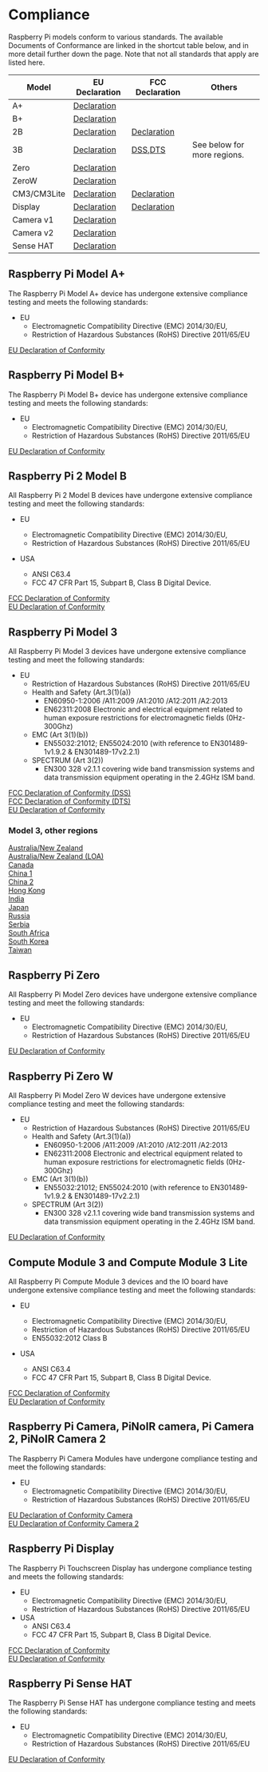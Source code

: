 # Compliance

Raspberry Pi models conform to various standards. The available Documents of Conformance are linked in the shortcut table below, and in more detail further down the page. Note that not all standards that apply are listed here. 

| Model | EU Declaration | FCC Declaration | Others |
| ----- |--------------- | --------------- |--------|
| A+    | [Declaration](https://www.raspberrypi.org/files/compliance/RaspberryPiAPlusDOC_CE.pdf) |||
| B+    | [Declaration](https://www.raspberrypi.org/files/compliance/RaspberryPiBplus_DOC_CE.pdf)|||
| 2B    | [Declaration](https://www.raspberrypi.org/files/compliance/Raspberry_Pi_2B_V1-2_DOC_CE.pdf) | [Declaration](https://www.raspberrypi.org/files/compliance/Raspberry_Pi_2B_V1-2_DOC_FCC.pdf)||
| 3B    | [Declaration](https://www.raspberrypi.org/files/compliance/RaspberryPi3B-DOC-CE_RED.pdf)| [DSS](https://www.raspberrypi.org/files/compliance/Pi3_FCC_DSS.pdf),[DTS](https://www.raspberrypi.org/files/compliance/Pi3_FCC_DTS.pdf)| See below for more regions.|
| Zero     |[Declaration](https://www.raspberrypi.org/files/compliance/RaspberryPiZeroDOC_CE.pdf)|||
| ZeroW    |[Declaration](https://www.raspberrypi.org/files/compliance/Raspberry_Zero_W_DOC_CE_RED.pdf)||| 
| CM3/CM3Lite | [Declaration](https://www.raspberrypi.org/files/compliance/RaspberryPiCM3_DOC_EU.pdf) |  [Declaration](https://www.raspberrypi.org/files/compliance/RaspberryPiCM3_DOC_FCC.pdf)||
| Display    | [Declaration](https://www.raspberrypi.org/files/compliance/RaspberryPiDisplay_DOC_CE.pdf)| [Declaration](https://www.raspberrypi.org/files/compliance/RaspberryPiDisplay_DOC_FCC.pdf) ||
| Camera v1 | [Declaration](https://www.raspberrypi.org/files/compliance/RaspberryPiCameraDOC_CE.pdf) |||
| Camera v2 | [Declaration](https://www.raspberrypi.org/files/compliance/RaspberryPiCamera2DOC_CE.pdf) |||
| Sense HAT | [Declaration](https://www.raspberrypi.org/files/compliance/RaspberryPiCamera2DOC_CE.pdf) |||


## Raspberry Pi Model A+

The Raspberry Pi Model A+ device has undergone extensive compliance testing and meets the following standards:

- EU
  - Electromagnetic Compatibility Directive (EMC) 2014/30/EU,
  - Restriction of Hazardous Substances (RoHS) Directive 2011/65/EU

 [EU Declaration of Conformity](https://www.raspberrypi.org/files/compliance/RaspberryPiAPlusDOC_CE.pdf)

## Raspberry Pi Model B+

The Raspberry Pi Model B+ device has undergone extensive compliance testing and meets the following standards:

- EU
  - Electromagnetic Compatibility Directive (EMC) 2014/30/EU,
  - Restriction of Hazardous Substances (RoHS) Directive 2011/65/EU

 [EU Declaration of Conformity](https://www.raspberrypi.org/files/compliance/RaspberryPiBplus_DOC_CE.pdf)

## Raspberry Pi 2 Model B

All Raspberry Pi 2 Model B devices have undergone extensive compliance testing and meet the following standards:

- EU
  - Electromagnetic Compatibility Directive (EMC) 2014/30/EU,
  - Restriction of Hazardous Substances (RoHS) Directive 2011/65/EU

- USA
  - ANSI C63.4 
  - FCC 47 CFR Part 15, Subpart B, Class B Digital Device.

 [FCC Declaration of Conformity](https://www.raspberrypi.org/files/compliance/Raspberry_Pi_2B_V1-2_DOC_FCC.pdf)   
 [EU Declaration of Conformity](https://www.raspberrypi.org/files/compliance/Raspberry_Pi_2B_V1-2_DOC_CE.pdf)

## Raspberry Pi Model 3

All Raspberry Pi Model 3 devices have undergone extensive compliance testing and meet the following standards:

- EU
  - Restriction of Hazardous Substances (RoHS) Directive 2011/65/EU
  - Health and Safety (Art.3(1)(a))
    - EN60950-1:2006 /A11:2009 /A1:2010 /A12:2011 /A2:2013
    - EN62311:2008 Electronic and electrical equipment related to human exposure restrictions for electromagnetic fields (0Hz-300Ghz)
  - EMC (Art 3(1)(b))
    - EN55032:21012; EN55024:2010 (with reference to EN301489-1v1.9.2  & EN301489-17v2.2.1)
  - SPECTRUM (Art 3(2))
    - EN300 328 v2.1.1 covering wide band transmission systems and data transmission equipment operating in the 2.4GHz ISM band.
 
[FCC Declaration of Conformity (DSS)](https://www.raspberrypi.org/files/compliance/Pi3_FCC_DSS.pdf)    
[FCC Declaration of Conformity (DTS)](https://www.raspberrypi.org/files/compliance/Pi3_FCC_DTS.pdf)    
[EU Declaration of Conformity](https://www.raspberrypi.org/files/compliance/RaspberryPi3B-DOC-CE_RED.pdf)

### Model 3, other regions

[Australia/New Zealand](https://www.raspberrypi.org/files/compliance/Pi3_AU&NZ.pdf)  
[Australia/New Zealand (LOA)](https://www.raspberrypi.org/files/compliance/Pi3_AU&NZ_LoA.pdf)  
[Canada](https://www.raspberrypi.org/files/compliance/Pi3_Canada.pdf)  
[China 1](https://www.raspberrypi.org/files/compliance/Pi3_China_1.pdf)  
[China 2](https://www.raspberrypi.org/files/compliance/Pi3_China_2.pdf)  
[Hong Kong](https://www.raspberrypi.org/files/compliance/Pi3_Hong-Kong.pdf)  
[India](https://www.raspberrypi.org/files/compliance/Pi3_India.pdf)  
[Japan](https://www.raspberrypi.org/files/compliance/Pi3_Japan.pdf)  
[Russia](https://www.raspberrypi.org/files/compliance/Pi3_Russia.pdf)  
[Serbia](https://www.raspberrypi.org/files/compliance/Pi3_Serbia.pdf)  
[South Africa](https://www.raspberrypi.org/files/compliance/Pi3_South-Africa.pdf)  
[South Korea](https://www.raspberrypi.org/files/compliance/Pi3_South-Korea.pdf)  
[Taiwan](https://www.raspberrypi.org/files/compliance/Pi3_Taiwan.pdf)  

## Raspberry Pi Zero

All Raspberry Pi Model Zero devices have undergone extensive compliance testing and meet the following standards:

- EU
  - Electromagnetic Compatibility Directive (EMC) 2014/30/EU,
  - Restriction of Hazardous Substances (RoHS) Directive 2011/65/EU

[EU Declaration of Conformity](https://www.raspberrypi.org/files/compliance/RaspberryPiZeroDOC_CE.pdf)

## Raspberry Pi Zero W

All Raspberry Pi Model Zero W devices have undergone extensive compliance testing and meet the following standards:

- EU
  - Restriction of Hazardous Substances (RoHS) Directive 2011/65/EU
  - Health and Safety (Art.3(1)(a))
    - EN60950-1:2006 /A11:2009 /A1:2010 /A12:2011 /A2:2013
    - EN62311:2008 Electronic and electrical equipment related to human exposure restrictions for electromagnetic fields (0Hz-300Ghz)
  - EMC (Art 3(1)(b))
    - EN55032:21012; EN55024:2010 (with reference to EN301489-1v1.9.2  & EN301489-17v2.2.1)
  - SPECTRUM (Art 3(2))
    - EN300 328 v2.1.1 covering wide band transmission systems and data transmission equipment operating in the 2.4GHz ISM band.
  
[EU Declaration of Conformity](https://www.raspberrypi.org/files/compliance/Raspberry_Zero_W_DOC_CE_RED.pdf)

## Compute Module 3 and Compute Module 3 Lite

All Raspberry Pi Compute Module 3 devices and the IO board have undergone extensive compliance testing and meet the following standards:

- EU
  - Electromagnetic Compatibility Directive (EMC) 2014/30/EU,
  - Restriction of Hazardous Substances (RoHS) Directive 2011/65/EU
  - EN55032:2012 Class B

- USA
  - ANSI C63.4 
  - FCC 47 CFR Part 15, Subpart B, Class B Digital Device.

 [FCC Declaration of Conformity](https://www.raspberrypi.org/files/compliance/RaspberryPiCM3_DOC_FCC.pdf)   
 [EU Declaration of Conformity](https://www.raspberrypi.org/files/compliance/RaspberryPiCM3_DOC_EU.pdf)

## Raspberry Pi Camera, PiNoIR camera, Pi Camera 2, PiNoIR Camera 2

The Raspberry Pi Camera Modules have undergone compliance testing and meet the following standards:

- EU
  - Electromagnetic Compatibility Directive (EMC) 2014/30/EU,
  - Restriction of Hazardous Substances (RoHS) Directive 2011/65/EU

 [EU Declaration of Conformity Camera](https://www.raspberrypi.org/files/compliance/RaspberryPiCameraDOC_CE.pdf)  
 [EU Declaration of Conformity Camera 2](https://www.raspberrypi.org/files/compliance/RaspberryPiCamera2DOC_CE.pdf)  

## Raspberry Pi Display

The Raspberry Pi Touchscreen Display has undergone compliance testing and meets the following standards:

- EU
  - Electromagnetic Compatibility Directive (EMC) 2014/30/EU,
  - Restriction of Hazardous Substances (RoHS) Directive 2011/65/EU
- USA
  - ANSI C63.4 
  - FCC 47 CFR Part 15, Subpart B, Class B Digital Device.
 
[FCC Declaration of Conformity](https://www.raspberrypi.org/files/compliance/RaspberryPiDisplay_DOC_FCC.pdf)   
[EU Declaration of Conformity](https://www.raspberrypi.org/files/compliance/RaspberryPiDisplay_DOC_CE.pdf)

## Raspberry Pi Sense HAT

The Raspberry Pi Sense HAT has undergone compliance testing and meets the following standards:

- EU
  - Electromagnetic Compatibility Directive (EMC) 2014/30/EU,
  - Restriction of Hazardous Substances (RoHS) Directive 2011/65/EU

[EU Declaration of Conformity](https://www.raspberrypi.org/files/compliance/SenseHAT_DOC.pdf)


  
